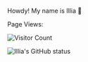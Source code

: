 Howdy! My name is Illia :wave:


Page Views:

![Visitor Count](https://profile-counter.glitch.me/irahavoi-veem/count.svg)

![Illia's GitHub status](https://github-readme-stats.vercel.app/api?username=irahavoi-veem&theme=chartreuse-dark&show_icons=true&count_private=true&include_all_commits=true&custom_title=Illia%27s%20GitHub%20stats)
